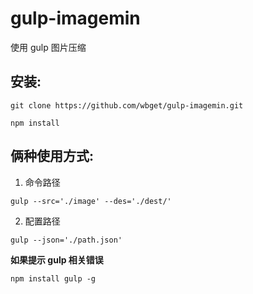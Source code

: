 # gulp-imagemin

使用 gulp 图片压缩

## 安装:

```
git clone https://github.com/wbget/gulp-imagemin.git

npm install
```

## 俩种使用方式:

1.  命令路径

```
gulp --src='./image' --des='./dest/'
```

2.  配置路径

```
gulp --json='./path.json'
```

**如果提示 gulp 相关错误**

```
npm install gulp -g
```
